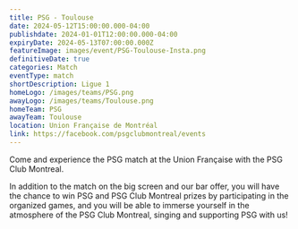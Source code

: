 ```yaml
---
title: PSG - Toulouse
date: 2024-05-12T15:00:00.000-04:00
publishdate: 2024-01-01T12:00:00.000-04:00
expiryDate: 2024-05-13T07:00:00.000Z
featureImage: images/event/PSG-Toulouse-Insta.png
definitiveDate: true
categories: Match
eventType: match
shortDescription: Ligue 1
homeLogo: /images/teams/PSG.png
awayLogo: /images/teams/Toulouse.png
homeTeam: PSG
awayTeam: Toulouse
location: Union Française de Montréal
link: https://facebook.com/psgclubmontreal/events
---
```


Come and experience the PSG match at the Union Française with the PSG Club Montreal.

In addition to the match on the big screen and our bar offer, you will have the chance to win PSG and PSG Club Montreal prizes by participating in the organized games, and you will be able to immerse yourself in the atmosphere of the PSG Club Montreal, singing and supporting PSG with us!
